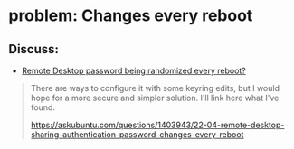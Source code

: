 # problem: Changes every reboot
## Discuss:
- [Remote Desktop password being randomized every reboot?](https://www.reddit.com/r/pop_os/comments/1f7amfc/remote_desktop_password_being_randomized_every/)

>There are ways to configure it with some keyring edits, but I would hope for a more secure and simpler solution. I'll link here what I've found.
>
>https://askubuntu.com/questions/1403943/22-04-remote-desktop-sharing-authentication-password-changes-every-reboot
